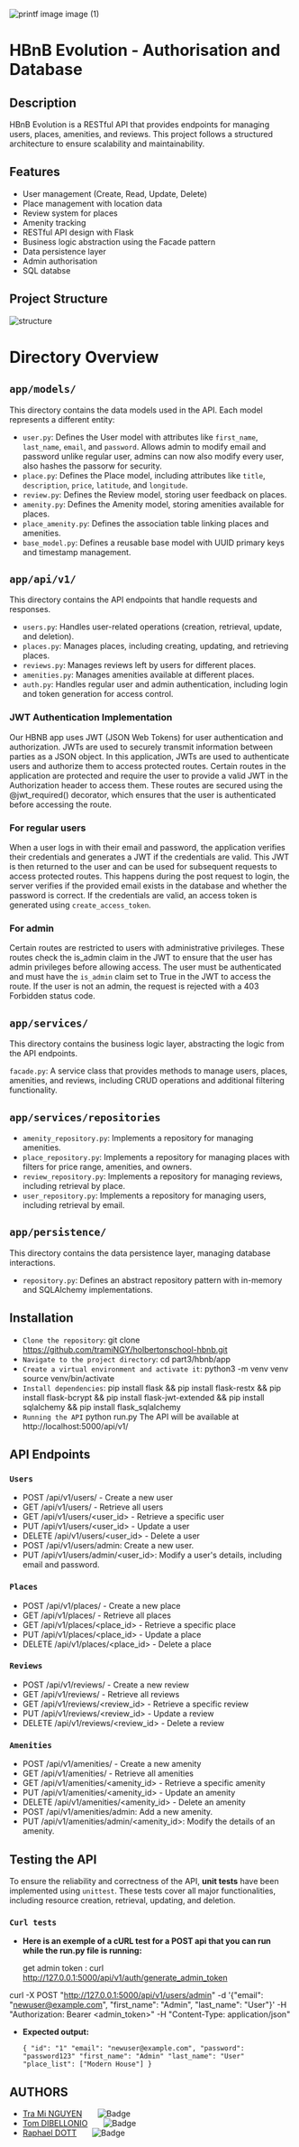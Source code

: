 
![printf image image (1)](https://pbs.twimg.com/media/Gj1Hgv2XYAAiHmC?format=jpg&name=small)


# **HBnB Evolution - Authorisation and Database**

## Description

HBnB Evolution is a RESTful API that provides endpoints for managing users, places, amenities, and reviews. This project follows a structured architecture to ensure scalability and maintainability.



## Features

- User management (Create, Read, Update, Delete)
- Place management with location data
- Review system for places
- Amenity tracking
- RESTful API design with Flask
- Business logic abstraction using the Facade pattern
- Data persistence layer
- Admin authorisation
- SQL databse

## Project Structure
![structure](https://pbs.twimg.com/media/GmLKXb8bkAAhtlc?format=png&name=small)


# Directory Overview

## `app/models/`

This directory contains the data models used in the API. Each model represents a different entity:

- `user.py`: Defines the User model with attributes like `first_name`, `last_name`, `email`, and `password`. Allows admin to modify email and password unlike regular user, admins can now also modify every user, also hashes the passorw for security.
- `place.py`: Defines the Place model, including attributes like `title`, `description`, `price`, `latitude`, and `longitude`.
- `review.py`: Defines the Review model, storing user feedback on places.
- `amenity.py`: Defines the Amenity model, storing amenities available for places.
- `place_amenity.py`: Defines the association table linking places and amenities.
- `base_model.py`: Defines a reusable base model with UUID primary keys and timestamp management.

## `app/api/v1/`

This directory contains the API endpoints that handle requests and responses.

- `users.py`: Handles user-related operations (creation, retrieval, update, and deletion).
- `places.py`: Manages places, including creating, updating, and retrieving places.
- `reviews.py`: Manages reviews left by users for different places.
- `amenities.py`: Manages amenities available at different places.
- `auth.py`: Handles regular user and admin authentication, including login and token generation for access control.

### JWT Authentication Implementation

Our HBNB app uses JWT (JSON Web Tokens) for user authentication and authorization. JWTs are used to securely transmit information between parties as a JSON object. In this application, JWTs are used to authenticate users and authorize them to access protected routes. Certain routes in the application are protected and require the user to provide a valid JWT in the Authorization header to access them. These routes are secured using the @jwt_required() decorator, which ensures that the user is authenticated before accessing the route.

### For regular users

When a user logs in with their email and password, the application verifies their credentials and generates a JWT if the credentials are valid. This JWT is then returned to the user and can be used for subsequent requests to access protected routes. This happens during the post request to login, the server verifies if the provided email exists in the database and whether the password is correct.
If the credentials are valid, an access token is generated using `create_access_token`. 

### For admin

Certain routes are restricted to users with administrative privileges. These routes check the is_admin claim in the JWT to ensure that the user has admin privileges before allowing access. The user must be authenticated and must have the `is_admin` claim set to True in the JWT to access the route.
If the user is not an admin, the request is rejected with a 403 Forbidden status code.

## `app/services/`

This directory contains the business logic layer, abstracting the logic from the API endpoints.

`facade.py`: A service class that provides methods to manage users, places, amenities, and reviews, including CRUD operations and additional filtering functionality.

## `app/services/repositories`

- `amenity_repository.py`: Implements a repository for managing amenities.
- `place_repository.py`: Implements a repository for managing places with filters for price range, amenities, and owners.
- `review_repository.py`: Implements a repository for managing reviews, including retrieval by place.
- `user_repository.py`: Implements a repository for managing users, including retrieval by email.

## `app/persistence/`

This directory contains the data persistence layer, managing database interactions.

- `repository.py`: Defines an abstract repository pattern with in-memory and SQLAlchemy implementations.

## Installation

- `Clone the repository`:
   git clone https://github.com/tramiNGY/holbertonschool-hbnb.git
- `Navigate to the project directory`:
  cd part3/hbnb/app
- `Create a virtual environment and activate it`:
  python3 -m venv venv
  source venv/bin/activate
- `Install dependencies`:
  pip install flask && pip install flask-restx && pip install  flask-bcrypt && pip install flask-jwt-extended && pip install sqlalchemy && pip install flask_sqlalchemy
- `Running the API`
  python run.py
The API will be available at http://localhost:5000/api/v1/

## API Endpoints
### `Users`
- POST /api/v1/users/ - Create a new user
- GET /api/v1/users/ - Retrieve all users
- GET /api/v1/users/<user_id> - Retrieve a specific user
- PUT /api/v1/users/<user_id> - Update a user
- DELETE /api/v1/users/<user_id> - Delete a user
- POST /api/v1/users/admin: Create a new user.
- PUT /api/v1/users/admin/<user_id>: Modify a user's details, including email and password.

### `Places`
- POST /api/v1/places/ - Create a new place
- GET /api/v1/places/ - Retrieve all places
- GET /api/v1/places/<place_id> - Retrieve a specific place
- PUT /api/v1/places/<place_id> - Update a place
- DELETE /api/v1/places/<place_id> - Delete a place

### `Reviews`
- POST /api/v1/reviews/ - Create a new review
- GET /api/v1/reviews/ - Retrieve all reviews
- GET /api/v1/reviews/<review_id> - Retrieve a specific review
- PUT /api/v1/reviews/<review_id> - Update a review
- DELETE /api/v1/reviews/<review_id> - Delete a review

### `Amenities`
- POST /api/v1/amenities/ - Create a new amenity
- GET /api/v1/amenities/ - Retrieve all amenities
- GET /api/v1/amenities/<amenity_id> - Retrieve a specific amenity
- PUT /api/v1/amenities/<amenity_id> - Update an amenity
- DELETE /api/v1/amenities/<amenity_id> - Delete an amenity
- POST /api/v1/amenities/admin: Add a new amenity.
- PUT /api/v1/amenities/admin/<amenity_id>: Modify the details of an amenity.


## Testing the API  

To ensure the reliability and correctness of the API, **unit tests** have been implemented using `unittest`. These tests cover all major functionalities, including resource creation, retrieval, updating, and deletion.  

### `Curl tests`

- **Here is an exemple of a cURL test for a POST api that you can run while the run.py file is running:**

  get admin token :  curl http://127.0.0.1:5000/api/v1/auth/generate_admin_token

curl -X POST "http://127.0.0.1:5000/api/v1/users/admin" 
-d '{"email": "newuser@example.com", "first_name": "Admin", "last_name": "User"}' 
-H "Authorization: Bearer <admin_token>" 
-H "Content-Type: application/json"

- **Expected output:**

   `{
  "id": "1"
  "email": "newuser@example.com",
  "password": "password123"
  "first_name": "Admin"
  "last_name": "User"
  "place_list": ["Modern House"]
}`

## AUTHORS
- [Tra Mi NGUYEN](https://github.com/tramiNGY)&nbsp;&nbsp;&nbsp;&nbsp;&nbsp;&nbsp;&nbsp;![Badge](https://badgen.net/badge/icon/github?icon=github&label)
- [Tom DIBELLONIO](https://github.com/totomus83)&nbsp;&nbsp;&nbsp;&nbsp;&nbsp;&nbsp;&nbsp;![Badge](https://badgen.net/badge/icon/github?icon=github&label)
- [Raphael DOTT](https://github.com/Raphaeldott)&nbsp;&nbsp;&nbsp;&nbsp;&nbsp;&nbsp;&nbsp;![Badge](https://badgen.net/badge/icon/github?icon=github&label)
